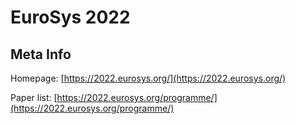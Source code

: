 # EuroSys 2022

## Meta Info

Homepage: [https://2022.eurosys.org/](https://2022.eurosys.org/)

Paper list: [https://2022.eurosys.org/programme/](https://2022.eurosys.org/programme/)
